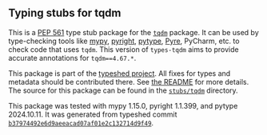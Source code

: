 ## Typing stubs for tqdm

This is a [PEP 561](https://peps.python.org/pep-0561/)
type stub package for the [`tqdm`](https://github.com/tqdm/tqdm) package.
It can be used by type-checking tools like
[mypy](https://github.com/python/mypy/),
[pyright](https://github.com/microsoft/pyright),
[pytype](https://github.com/google/pytype/),
[Pyre](https://pyre-check.org/),
PyCharm, etc. to check code that uses `tqdm`. This version of
`types-tqdm` aims to provide accurate annotations for
`tqdm==4.67.*`.

This package is part of the [typeshed project](https://github.com/python/typeshed).
All fixes for types and metadata should be contributed there.
See [the README](https://github.com/python/typeshed/blob/main/README.md)
for more details. The source for this package can be found in the
[`stubs/tqdm`](https://github.com/python/typeshed/tree/main/stubs/tqdm)
directory.

This package was tested with
mypy 1.15.0,
pyright 1.1.399,
and pytype 2024.10.11.
It was generated from typeshed commit
[`b37974492e6d9aeeacad07af01e2c132714d9f49`](https://github.com/python/typeshed/commit/b37974492e6d9aeeacad07af01e2c132714d9f49).
